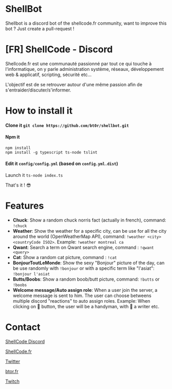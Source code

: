 # ShellBot
Shellbot is a discord bot of the shellcode.fr community, want to improve this bot ? Just create a pull-request ! 

# [FR] ShellCode - Discord
Shellcode.fr est une communauté passionné par tout ce qui touche à l'informatique, on y parle administration système, réseaux, développement web & applicatif, scripting, sécurité etc...

L'objectif est de se retrouver autour d'une même passion afin de s'entraider/discuter/s'informer.

# How to install it
#### Clone it `git clone https://github.com/bt0r/shellbot.git`

#### Npm it 
```SHELL 
npm install
npm install -g typescript ts-node tslint
```

#### Edit it `config/config.yml` (based on `config.yml.dist`)


Launch it `ts-node index.ts`

That's it ! 😎

# Features
- **Chuck**: Show a random chuck norris fact (actually in french), command: `!chuck`
- **Weather**: Show the weather for a specific city, can be use for all the city around the world (OpenWeatherMap API), command: `!weather <city> <countryCode ISO2>`. Example: `!weather montreal ca`
- **Qwant**: Search a term on Qwant search engine, command : `!qwant <query>`
- **Cat**: Show a random cat picture, command : `!cat`
- **BonjourToutLeMonde**: Show the sexy "Bonjour" picture of the day, can be use randomly with `!bonjour` or with a specific term like "l'asiat":  `!bonjour l'asiat`
- **Butts/Boobs**: Show a random boob/butt picture, command: `!butts` or `!boobs`
- **Welcome message/Auto assign role**: When a user join the server, a welcome message is sent to him. The user can choose betweens multiple discord "reactions" to auto assign roles. Example: When clicking on 🔨 button, the user will be a handyman, with 📘 a writer etc.

# Contact
[ShellCode Discord](https://discord.gg/NDpZXN5)

[ShellCode.fr](https://shellcode.fr)

[Twitter](https://twitter.com/biiitor)

[btor.fr](https://btor.fr)

[Twitch](https://twitch.tv/bt0r)